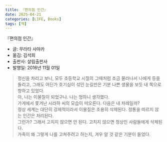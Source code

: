```yaml
---
title: 『편의점 인간』
date: 2025-04-21
categories: [LIFE, Books]
tags: [책]
---
```



『편의점 인간』
- 글: 무라타 사야카
- 옮김: 김석희
- 출판사: 살림출판사
- 발행일: 2016년 11월 01일


> 정신을 차리고 보니, 모두 초등학교 시절의 그때처럼 조금 물러나서 나에게 등을 돌리고, 그래도 어딘가 호기심이 섞인 눈길만은 기분 나쁜 생물을 보듯 내 쪽으로 향하고 있었다.  
> 아, 나는 이물질이 되었구나. 나는 멍하니 생각했다.  
> 가게에서 쫓겨난 시라하 씨의 모습이 떠오른다. 다음은 내 차례일까?  
> 정상 세계는 대단히 강제적이라서 이물질은 조용히 삭제된다. 정통을 따르지 않는 인간은 처리된다.  
> 그런가? 그래서 고치지 않으면 안 된다. 고치지 않으면 정상인 사람들에게 삭제된다.  
> 가족이 왜 그렇게 나를 고쳐주려고 하는지, 겨우 알 것 같은 기분이 들었다.  
